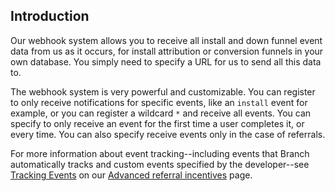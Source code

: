 
## Introduction

Our webhook system allows you to receive all install and down funnel event data from us as it occurs, for install attribution or conversion funnels in your own database. You simply need to specify a URL for us to send all this data to.

The webhook system is very powerful and customizable. You can register to only receive notifications for specific events, like an `install` event for example, or you can register a wildcard `*` and receive all events. You can specify to only receive an event for the first time a user completes it, or every time. You can also specify receive events only in the case of referrals.

For more information about event tracking--including events that Branch automatically tracks and custom events specified by the developer--see [Tracking Events](/recipes/referral_links_with_incentives/{{page.platform}}#tracking-events) on our [Advanced referral incentives](/recipes/referral_links_with_incentives/{{page.platform}}) page.

